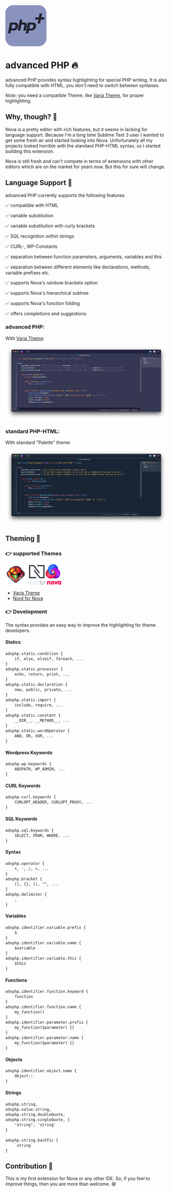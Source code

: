 ![advanced PHP Logo](https://github.com/dennisosaj/advancedphp.novaextension/blob/main/Images/thumb.png?raw=true) 

# advanced PHP 🔥

advanced PHP provides syntax highlighting for special PHP writing. It is also fully compatible with HTML, you don't need to switch between syntaxes.

*Note:* you need a compatible Theme, like [Varia Theme](https://github.com/dennisosaj/variatheme.novaextension), for proper highlighting.

## Why, though? 🤔

Nova is a pretty editor with rich features, but it seems in lacking for language support. Because I'm a long time Sublime Text 3 user I wanted to get some fresh air and started looking into Nova. Unfortunately all my projects looked horrible with the standard PHP-HTML syntax, so I started building this extension. 

Nova is still fresh and can't compete in terms of extensions with other editors which are on the market for years now. But this for sure will change.

## Language Support 🧩

advanced PHP currently supports the following features:

✅ compatible with HTML

✅ variable substitution

✅ variable substitution with curly brackets

✅ SQL recognition within strings

✅ CURL-, WP-Constants 

✅ separation between function parameters, arguments, variables and this

✅ separation between different elements like declarations, methods, variable prefixes etc.

✅ supports Nova's rainbow brackets option

✅ supports Nova's hierarchical subtree 

✅ supports Nova's function folding

✅ offers completions and suggestions

### advanced PHP:

With [Varia Theme](https://github.com/dennisosaj/variatheme.novaextension):

![advanced PHP](https://github.com/dennisosaj/advancedphp.novaextension/blob/main/Images/advphp.png?raw=true) 

### standard PHP-HTML:

With standard "Palette" theme:

![standard PHP-HTML](https://github.com/dennisosaj/advancedphp.novaextension/blob/main/Images/php-html.png?raw=true) 

## Theming 🎨

### 👉 supported Themes

[![Varia Theme](https://github.com/dennisosaj/advancedphp.novaextension/blob/main/Images/Themes/varia.png?raw=true)](https://github.com/dennisosaj/variatheme.novaextension)
[![Nord for Nova](https://github.com/dennisosaj/advancedphp.novaextension/blob/main/Images/Themes/nord.png?raw=true)](https://github.com/GwynethLlewelyn/Nord.novaextension)

- [Varia Theme](https://github.com/dennisosaj/variatheme.novaextension)
- [Nord for Nova](https://github.com/GwynethLlewelyn/Nord.novaextension)

### 👉 Development

The syntax provides an easy way to improve the highlighting for theme developers.

#### Statics
```
advphp.static.condition { 
    if, else, elseif, foreach, ...
}
advphp.static.processor { 
    echo, return, print, ...
}
advphp.static.declaration {
    new, public, private, ...
}
advphp.static.import {
    include, require, ...
}
advphp.static.constant {
    __DIR__, __METHOD__, ...
}
advphp.static.wordOperator {
    AND, OR, XOR, ...
}
```

#### Wordpress Keywords
```
advphp.wp.keywords {
    ABSPATH, WP_ADMIN, ...
}
```

#### CURL Keywords
```
advphp.curl.keywords {
    CURLOPT_HEADER, CURLOPT_PROXY, ...
}
```

#### SQL Keywords
```
advphp.sql.keywords {
    SELECT, FROM, WHERE, ...
}
```

#### Syntax
```
advphp.operator {
    +, -, /, >, ...
}
advphp.bracket {
    [], {}, (), "", ...
}
advphp.delimiter {
    ,
}
```

#### Variables
```
advphp.identifier.variable.prefix {
    $
}
advphp.identifier.variable.name {
    $variable
}
advphp.identifier.variable.this {
    $this
}
```

#### Functions
```
advphp.identifier.function.keyword {
    function
}
advphp.identifier.function.name {
    my_function()
}
advphp.identifier.parameter.prefix {
    my_function($parameter) {}
}
advphp.identifier.parameter.name {
    my_function($parameter) {}
}
```

#### Objects
```
advphp.identifier.object.name {
    Object::
}
```

#### Strings 
```
advphp.string,
advphp.value.string,
advphp.string.doubleQuote,
advphp.string.singleQuote, {
    "string", 'string'
}

advphp.string.backTic {
    `string`
}
```

## Contribution 🤝
This is my first extension for Nova or any other IDE. So, if you feel to improve things, then you are more than welcome. 😅